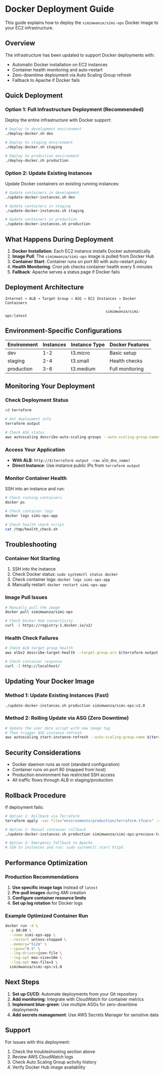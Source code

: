 # Docker Deployment Guide

This guide explains how to deploy the `simimwanza/simi-ops` Docker image to your EC2 infrastructure.

## Overview

The infrastructure has been updated to support Docker deployments with:
- Automatic Docker installation on EC2 instances
- Container health monitoring and auto-restart
- Zero-downtime deployment via Auto Scaling Group refresh
- Fallback to Apache if Docker fails

## Quick Deployment

### Option 1: Full Infrastructure Deployment (Recommended)

Deploy the entire infrastructure with Docker support:

```bash
# Deploy to development environment
./deploy-docker.sh dev

# Deploy to staging environment  
./deploy-docker.sh staging

# Deploy to production environment
./deploy-docker.sh production
```

### Option 2: Update Existing Instances

Update Docker containers on existing running instances:

```bash
# Update containers in development
./update-docker-instances.sh dev

# Update containers in staging
./update-docker-instances.sh staging

# Update containers in production
./update-docker-instances.sh production
```

## What Happens During Deployment

1. **Docker Installation**: Each EC2 instance installs Docker automatically
2. **Image Pull**: The `simimwanza/simi-ops` image is pulled from Docker Hub
3. **Container Start**: Container runs on port 80 with auto-restart policy
4. **Health Monitoring**: Cron job checks container health every 5 minutes
5. **Fallback**: Apache serves a status page if Docker fails

## Deployment Architecture

```
Internet → ALB → Target Group → ASG → EC2 Instances → Docker Containers
                                                    ↓
                                              simimwanza/simi-ops:latest
```

## Environment-Specific Configurations

| Environment | Instances | Instance Type | Docker Features |
|-------------|-----------|---------------|-----------------|
| dev         | 1-2       | t3.micro      | Basic setup     |
| staging     | 2-4       | t3.small      | Health checks   |
| production  | 3-6       | t3.medium     | Full monitoring |

## Monitoring Your Deployment

### Check Deployment Status

```bash
cd terraform

# Get deployment info
terraform output

# Check ASG status
aws autoscaling describe-auto-scaling-groups --auto-scaling-group-names $(terraform output -raw asg_name)
```

### Access Your Application

- **With ALB**: `http://$(terraform output -raw alb_dns_name)`
- **Direct Instance**: Use instance public IPs from `terraform output`

### Monitor Container Health

SSH into an instance and run:

```bash
# Check running containers
docker ps

# Check container logs
docker logs simi-ops-app

# Check health check script
cat /tmp/health_check.sh
```

## Troubleshooting

### Container Not Starting

1. SSH into the instance
2. Check Docker status: `sudo systemctl status docker`
3. Check container logs: `docker logs simi-ops-app`
4. Manually restart: `docker restart simi-ops-app`

### Image Pull Issues

```bash
# Manually pull the image
docker pull simimwanza/simi-ops

# Check Docker Hub connectivity
curl -I https://registry-1.docker.io/v2/
```

### Health Check Failures

```bash
# Check ALB target group health
aws elbv2 describe-target-health --target-group-arn $(terraform output -raw target_group_arn)

# Check container response
curl -I http://localhost/
```

## Updating Your Docker Image

### Method 1: Update Existing Instances (Fast)

```bash
./update-docker-instances.sh production simimwanza/simi-ops:v2.0
```

### Method 2: Rolling Update via ASG (Zero Downtime)

```bash
# Update the user data script with new image tag
# Then trigger ASG instance refresh
aws autoscaling start-instance-refresh --auto-scaling-group-name $(terraform output -raw asg_name)
```

## Security Considerations

- Docker daemon runs as root (standard configuration)
- Container runs on port 80 (mapped from host)
- Production environment has restricted SSH access
- All traffic flows through ALB in staging/production

## Rollback Procedure

If deployment fails:

```bash
# Option 1: Rollback via Terraform
terraform apply -var-file="environments/production/terraform.tfvars" -auto-approve

# Option 2: Manual container rollback
./update-docker-instances.sh production simimwanza/simi-ops:previous-tag

# Option 3: Emergency fallback to Apache
# SSH to instances and run: sudo systemctl start httpd
```

## Performance Optimization

### Production Recommendations

1. **Use specific image tags** instead of `latest`
2. **Pre-pull images** during AMI creation
3. **Configure container resource limits**
4. **Set up log rotation** for Docker logs

### Example Optimized Container Run

```bash
docker run -d \
  -p 80:80 \
  --name simi-ops-app \
  --restart unless-stopped \
  --memory="512m" \
  --cpus="0.5" \
  --log-driver=json-file \
  --log-opt max-size=10m \
  --log-opt max-file=3 \
  simimwanza/simi-ops:v1.0
```

## Next Steps

1. **Set up CI/CD**: Automate deployments from your Git repository
2. **Add monitoring**: Integrate with CloudWatch for container metrics
3. **Implement blue-green**: Use multiple ASGs for zero-downtime deployments
4. **Add secrets management**: Use AWS Secrets Manager for sensitive data

## Support

For issues with this deployment:
1. Check the troubleshooting section above
2. Review AWS CloudWatch logs
3. Check Auto Scaling Group activity history
4. Verify Docker Hub image availability